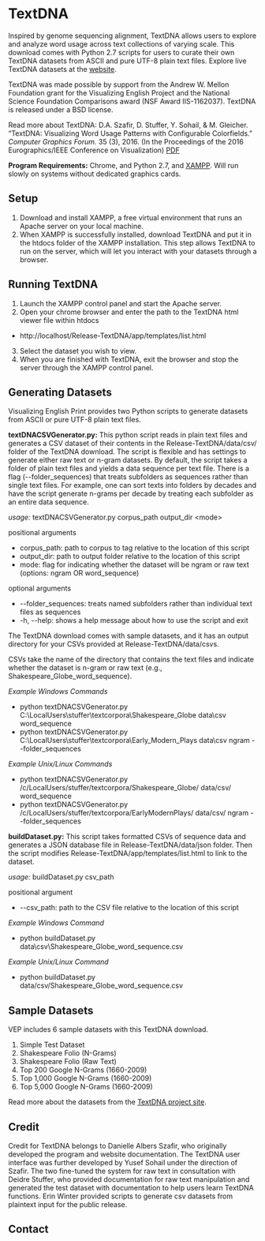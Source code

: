 # TextDNA

Inspired by genome sequencing alignment, TextDNA allows users to explore and analyze word usage across text collections of varying scale. This download comes with Python 2.7 scripts for users to curate their own TextDNA datasets from ASCII and pure UTF-8 plain text files. Explore live TextDNA datasets at the [website](http://graphics.cs.wisc.edu/Vis/SequenceSurveyor/TextDNA.html).

TextDNA was made possible by support from the Andrew W. Mellon Foundation grant for the Visualizing English Project and the National Science Foundation Comparisons award (NSF Award IIS-1162037). TextDNA is released under a BSD license.

Read more about TextDNA: D.A. Szafir, D. Stuffer, Y. Sohail, & M. Gleicher. “TextDNA: Visualizing Word Usage Patterns with Configurable Colorfields.” *Computer Graphics Forum.* 35 (3), 2016. (In the Proceedings of the 2016 Eurographics/IEEE Conference on Visualization) [PDF](http://graphics.cs.wisc.edu/Papers/2016/ASSG16/TextDNA.pdf)

**Program Requirements:** Chrome, and Python 2.7, and [XAMPP](http://sourceforge.net/projects/xampp/). Will run slowly on systems without dedicated graphics cards.

Setup
-----
1. Download and install XAMPP, a free virtual environment that runs an Apache server on your local machine.
2. When XAMPP is successfully installed, download TextDNA and put it in the htdocs folder of the XAMPP installation. This step allows TextDNA to run on the server, which will let you interact with your datasets through a browser.

Running TextDNA
--------------
1. Launch the XAMPP control panel and start the Apache server.
2. Open your chrome browser and enter the path to the TextDNA html viewer file within htdocs
  * http://localhost/Release-TextDNA/app/templates/list.html
3. Select the dataset you wish to view.
4. When you are finished with TextDNA, exit the browser and stop the server through the XAMPP control panel.

Generating Datasets
-------------------
Visualizing English Print provides two Python scripts to generate datasets from ASCII or pure UTF-8 plain text files.

**textDNACSVGenerator.py:** This python script reads in plain text files and generates a CSV dataset of their contents in the Release-TextDNA/data/csv/ folder of the TextDNA download. The script is flexible and has settings to generate either raw text or n-gram datasets. By default, the script takes a folder of plain text files and yields a data sequence per text file. There is a flag (--folder_sequences) that treats subfolders as sequences rather than single text files. For example, one can sort texts into folders by decades and have the script generate n-grams per decade by treating each subfolder as an entire data sequence.

*usage:* textDNACSVGenerator.py corpus_path output_dir &lt;mode&gt;

positional arguments
 * corpus_path: path to corpus to tag relative to the location of this script
 * output_dir: path to output folder relative to the location of this script
 * mode: flag for indicating whether the dataset will be ngram or raw text (options: ngram OR word_sequence)

optional arguments
 * --folder_sequences: treats named subfolders rather than individual text files as sequences
 * -h, --help: shows a help message about how to use the script and exit

The TextDNA download comes with sample datasets, and it has an output directory for your CSVs provided at Release-TextDNA/data/csvs.

CSVs take the name of the directory that contains the text files and indicate whether the dataset is n-gram or raw text (e.g., Shakespeare_Globe_word_sequence).

*Example Windows Commands*
 * python textDNACSVGenerator.py C:\LocalUsers\stuffer\textcorpora\Shakespeare_Globe data\csv word_sequence
 * python textDNACSVGenerator.py C:\LocalUsers\stuffer\textcorpora\Early_Modern_Plays data\csv ngram --folder_sequences

*Example Unix/Linux Commands*
 * python textDNACSVGenerator.py /c/LocalUsers/stuffer/textcorpora/Shakespeare_Globe/ data/csv/ word_sequence
 * python textDNACSVGenerator.py /c/LocalUsers/stuffer/textcorpora/EarlyModernPlays/ data/csv/ ngram --folder_sequences

**buildDataset.py:** This script takes formatted CSVs of sequence data and generates a JSON database file in Release-TextDNA/data/json folder. Then the script modifies Release-TextDNA/app/templates/list.html to link to the dataset.

*usage:* buildDataset.py csv_path

positional argument
 * --csv_path: path to the CSV file relative to the location of this script

*Example Windows Command*
 * python buildDataset.py data\csv\Shakespeare_Globe_word_sequence.csv

*Example Unix/Linux Command*
 * python buildDataset.py data/csv/Shakespeare_Globe_word_sequence.csv

Sample Datasets
---------------
VEP includes 6 sample datasets with this TextDNA download.

1. Simple Test Dataset
2. Shakespeare Folio (N-Grams)
3. Shakespeare Folio (Raw Text)
4. Top 200 Google N-Grams (1660-2009)
5. Top 1,000 Google N-Grams (1660-2009)
6. Top 5,000 Google N-Grams (1660-2009)

Read more about the datasets from the [TextDNA project site](http://graphics.cs.wisc.edu/Vis/SequenceSurveyor/TextDNA.html).

Credit
------
Credit for TextDNA belongs to Danielle Albers Szafir, who originally developed the program and website documentation. The TextDNA user interface was further developed by Yusef Sohail under the direction of Szafir. The two fine-tuned the system for raw text in consultation with Deidre Stuffer, who provided documentation for raw text manipulation and generated the test dataset with documentation to help users learn TextDNA functions. Erin Winter provided scripts to generate csv datasets from plaintext input for the public release.

Contact
-------
